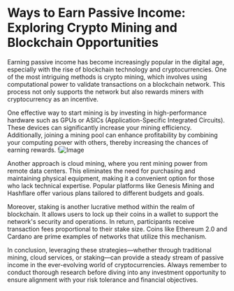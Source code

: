 # Ways to Earn Passive Income: Exploring Crypto Mining and Blockchain Opportunities

Earning passive income has become increasingly popular in the digital age, especially with the rise of blockchain technology and cryptocurrencies. One of the most intriguing methods is crypto mining, which involves using computational power to validate transactions on a blockchain network. This process not only supports the network but also rewards miners with cryptocurrency as an incentive.

One effective way to start mining is by investing in high-performance hardware such as GPUs or ASICs (Application-Specific Integrated Circuits). These devices can significantly increase your mining efficiency. Additionally, joining a mining pool can enhance profitability by combining your computing power with others, thereby increasing the chances of earning rewards. !![Image](https://github.com/user-attachments/assets/3be06921-4469-491d-bd37-5f14c53422b7)

Another approach is cloud mining, where you rent mining power from remote data centers. This eliminates the need for purchasing and maintaining physical equipment, making it a convenient option for those who lack technical expertise. Popular platforms like Genesis Mining and Hashflare offer various plans tailored to different budgets and goals.

Moreover, staking is another lucrative method within the realm of blockchain. It allows users to lock up their coins in a wallet to support the network's security and operations. In return, participants receive transaction fees proportional to their stake size. Coins like Ethereum 2.0 and Cardano are prime examples of networks that utilize this mechanism.

In conclusion, leveraging these strategies—whether through traditional mining, cloud services, or staking—can provide a steady stream of passive income in the ever-evolving world of cryptocurrencies. Always remember to conduct thorough research before diving into any investment opportunity to ensure alignment with your risk tolerance and financial objectives.